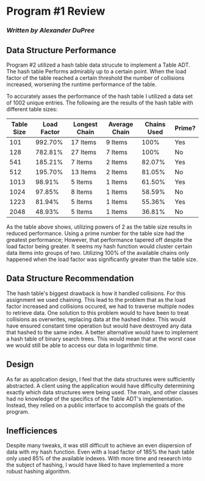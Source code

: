# Program #1 Review
### _Written by Alexander DuPree_

## Data Structure Performance
Program #2 utilized a hash table data strucute to implement a Table ADT. The hash table Performs admirably up to a certain point. When the load factor of the table reached a certain threshold the number of collisions increased, worsening the runtime performance of the table. 

To accurately asses the performance of the hash table I utilized a data set of 1002 unique entries. The following are the results of the hash table
with different table sizes:

| Table Size | Load Factor | Longest Chain | Average Chain | Chains Used | Prime? |
|------------|-------------|---------------|---------------|-------------|----|
| 101 | 992.70% | 17 Items | 9 Items | 100% | Yes
| 128 | 782.81%| 27 Items | 7 Items | 100% | No
| 541 | 185.21%| 7 Items | 2 Items | 82.07% | Yes
| 512 | 195.70%| 13 Items | 2 Items | 81.05% | No
| 1013| 98.91% | 5 Items | 1 Items | 61.50% | Yes
| 1024| 97.85% | 8 Items | 1 Items | 58.59% | No
| 1223| 81.94% | 5 Items | 1 Items | 55.36% | Yes
| 2048| 48.93% | 5 Items | 1 Items | 36.81% | No

As the table above shows, utilizing powers of 2 as the table size results in reduced performance. Using a prime number for the table size had the greatest performance; However, that performance tapered off despite the load factor being greater. It seems my hash function would cluster certain data items into groups of two. Utilizing 100% of the available chains only happened when the load factor was significantly greater than the table size.


## Data Structure Recommendation
The hash table's biggest drawback is how it handled collisions. For this assignment we used chaining. This lead to the problem that as the load factor increased and collisions occured, we had to traverse multiple nodes to retrieve data. One solution to this problem would to have been to treat collisions as overwrites, replacing data at the hashed index. This would have ensured constant time operation but would have destroyed any data that hashed to the same index. A better alternative would have to implement a hash table of binary search trees. This would mean that at the worst case we would still be able to access our data in logarithmic time.

## Design

As far as application design, I feel that the data structures were sufficiently abstracted. A client using the application would have  difficulty determining exactly which data structures were being used. The main, and other classes had no knowledge of the specifics of the Table ADT's implementation. Instead, they relied on a public interface to accomplish the goals of the program.

## Inefficiences

Despite many tweaks, it was still difficult to achieve an even dispersion of data with my hash function. Even with a load factor of 185% the hash table only used 85% of the available indexes. With more time and research into the subject of hashing, I would have liked to have implemented a more robust hashing algorithm. 
